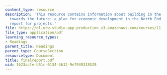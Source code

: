```yaml
---
content_type: resource
description: 'This resource contains information about building in the present, growing
  towards the future: a plan for economic development in the North End as a final
  report for projects.'
file: https://ol-ocw-studio-app-production.s3.amazonaws.com/courses/11-945-springfield-studio-fall-2005/1623acfeb51c01344b129e7949318529_finalreport.pdf
file_type: application/pdf
learning_resource_types:
- Readings
parent_title: Readings
parent_type: CourseSection
resourcetype: Document
title: finalreport.pdf
uid: 1623acfe-b51c-0134-4b12-9e7949318529
---
```

